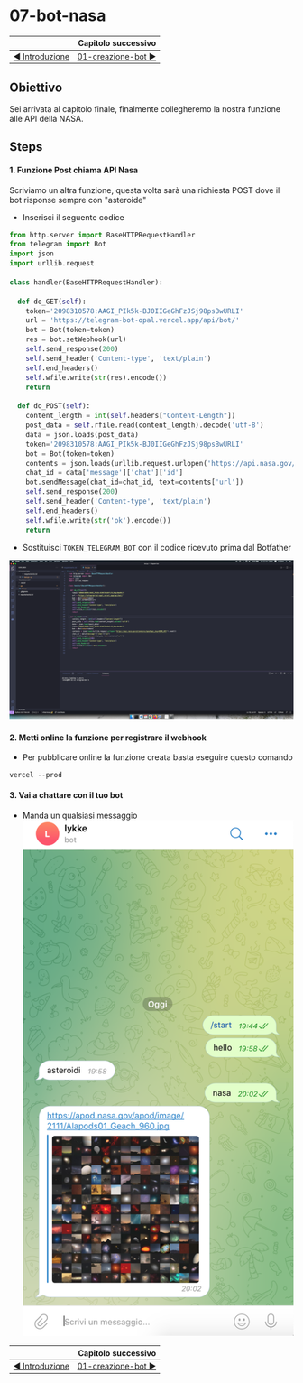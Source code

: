 # 07-bot-nasa

|    | Capitolo successivo | 
|:-- | ------------------: |
| [◀︎ Introduzione](https://github.com/voxel-community/2021-telegram-nasa-bot/) | [01-creazione-bot ▶︎]() |

## Obiettivo

Sei arrivata al capitolo finale, finalmente collegheremo la nostra funzione alle API della NASA.

## Steps

#### 1. Funzione Post chiama API Nasa

Scriviamo un altra funzione, questa volta sarà una richiesta POST dove il bot risponse sempre con "asteroide"

- Inserisci il seguente codice
``` py
from http.server import BaseHTTPRequestHandler
from telegram import Bot
import json
import urllib.request

class handler(BaseHTTPRequestHandler):

  def do_GET(self):
    token='2098310578:AAGI_PIk5k-BJ0IIGeGhFzJSj98psBwURLI'
    url = 'https://telegram-bot-opal.vercel.app/api/bot/'
    bot = Bot(token=token)
    res = bot.setWebhook(url)
    self.send_response(200)
    self.send_header('Content-type', 'text/plain')
    self.end_headers()
    self.wfile.write(str(res).encode())
    return

  def do_POST(self):
    content_length = int(self.headers["Content-Length"])
    post_data = self.rfile.read(content_length).decode('utf-8')
    data = json.loads(post_data)
    token='2098310578:AAGI_PIk5k-BJ0IIGeGhFzJSj98psBwURLI'
    bot = Bot(token=token)
    contents = json.loads(urllib.request.urlopen('https://api.nasa.gov/planetary/apod?api_key=DEMO_KEY').read())
    chat_id = data['message']['chat']['id']
    bot.sendMessage(chat_id=chat_id, text=contents['url'])
    self.send_response(200)
    self.send_header('Content-type', 'text/plain')
    self.end_headers()
    self.wfile.write(str('ok').encode())
    return


```

- Sostituisci `TOKEN_TELEGRAM_BOT` con il codice ricevuto prima dal Botfather

<kbd>![19-bot-nasa.png](../assets/Lessons/19-bot-nasa.png)</kbd>

#### 2. Metti online la funzione per registrare il webhook

- Per pubblicare online la funzione creata basta eseguire questo comando
```
vercel --prod
```

#### 3. Vai a chattare con il tuo bot
- Manda un qualsiasi messaggio
<kbd>![20-telegram-nasa-bot](../assets/Lessons/20-telegram-nasa-bot.png)</kbd>


|    | Capitolo successivo | 
|:-- | ------------------: |
| [◀︎ Introduzione](https://github.com/voxel-community/2021-telegram-nasa-bot/) | [01-creazione-bot ▶︎]() |